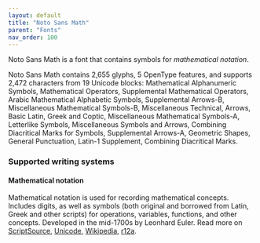 ```yaml
---
layout: default
title: "Noto Sans Math"
parent: "Fonts"
nav_order: 100
---
```

Noto Sans Math is a font that contains symbols for _mathematical notation_. 

Noto Sans Math contains 2,655 glyphs, 5 OpenType features, and supports 2,472 characters from 19 Unicode blocks: Mathematical Alphanumeric Symbols, Mathematical Operators, Supplemental Mathematical Operators, Arabic Mathematical Alphabetic Symbols, Supplemental Arrows-B, Miscellaneous Mathematical Symbols-B, Miscellaneous Technical, Arrows, Basic Latin, Greek and Coptic, Miscellaneous Mathematical Symbols-A, Letterlike Symbols, Miscellaneous Symbols and Arrows, Combining Diacritical Marks for Symbols, Supplemental Arrows-A, Geometric Shapes, General Punctuation, Latin-1 Supplement, Combining Diacritical Marks.


### Supported writing systems


#### Mathematical notation

Mathematical notation is used for recording mathematical concepts. Includes digits, as well as symbols (both original and borrowed from Latin, Greek and other scripts) for operations, variables, functions, and other concepts. Developed in the mid-1700s by Leonhard Euler. Read more on [ScriptSource](https://scriptsource.org/scr/Zmth), [Unicode](https://www.unicode.org/versions/Unicode13.0.0/ch22.pdf#G51347), [Wikipedia](https://en.wikipedia.org/wiki/ISO_15924:Zmth), [r12a](https://r12a.github.io/scripts/links?iso=Zmth).

